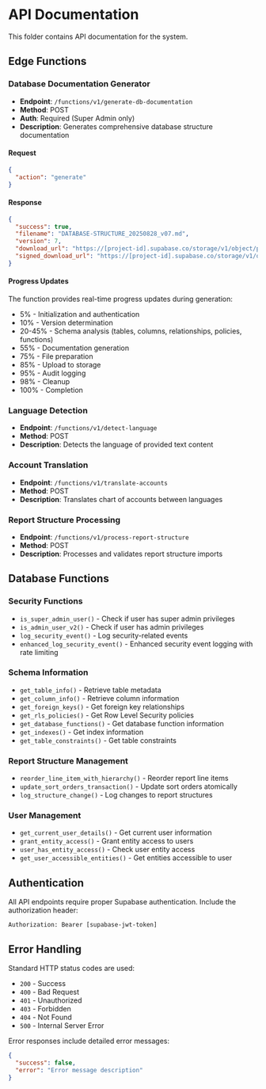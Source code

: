 # API Documentation

This folder contains API documentation for the system.

## Edge Functions

### Database Documentation Generator
- **Endpoint**: `/functions/v1/generate-db-documentation`
- **Method**: POST
- **Auth**: Required (Super Admin only)
- **Description**: Generates comprehensive database structure documentation

#### Request
```json
{
  "action": "generate"
}
```

#### Response
```json
{
  "success": true,
  "filename": "DATABASE-STRUCTURE_20250828_v07.md",
  "version": 7,
  "download_url": "https://[project-id].supabase.co/storage/v1/object/public/database-docs/[filename]",
  "signed_download_url": "https://[project-id].supabase.co/storage/v1/object/sign/database-docs/[filename]"
}
```

#### Progress Updates
The function provides real-time progress updates during generation:
- 5% - Initialization and authentication
- 10% - Version determination  
- 20-45% - Schema analysis (tables, columns, relationships, policies, functions)
- 55% - Documentation generation
- 75% - File preparation
- 85% - Upload to storage
- 95% - Audit logging
- 98% - Cleanup
- 100% - Completion

### Language Detection
- **Endpoint**: `/functions/v1/detect-language`
- **Method**: POST
- **Description**: Detects the language of provided text content

### Account Translation
- **Endpoint**: `/functions/v1/translate-accounts`
- **Method**: POST
- **Description**: Translates chart of accounts between languages

### Report Structure Processing
- **Endpoint**: `/functions/v1/process-report-structure`
- **Method**: POST
- **Description**: Processes and validates report structure imports

## Database Functions

### Security Functions
- `is_super_admin_user()` - Check if user has super admin privileges
- `is_admin_user_v2()` - Check if user has admin privileges
- `log_security_event()` - Log security-related events
- `enhanced_log_security_event()` - Enhanced security event logging with rate limiting

### Schema Information
- `get_table_info()` - Retrieve table metadata
- `get_column_info()` - Retrieve column information
- `get_foreign_keys()` - Get foreign key relationships
- `get_rls_policies()` - Get Row Level Security policies
- `get_database_functions()` - Get database function information
- `get_indexes()` - Get index information
- `get_table_constraints()` - Get table constraints

### Report Structure Management
- `reorder_line_item_with_hierarchy()` - Reorder report line items
- `update_sort_orders_transaction()` - Update sort orders atomically
- `log_structure_change()` - Log changes to report structures

### User Management
- `get_current_user_details()` - Get current user information
- `grant_entity_access()` - Grant entity access to users
- `user_has_entity_access()` - Check user entity access
- `get_user_accessible_entities()` - Get entities accessible to user

## Authentication

All API endpoints require proper Supabase authentication. Include the authorization header:

```
Authorization: Bearer [supabase-jwt-token]
```

## Error Handling

Standard HTTP status codes are used:
- `200` - Success
- `400` - Bad Request
- `401` - Unauthorized
- `403` - Forbidden
- `404` - Not Found
- `500` - Internal Server Error

Error responses include detailed error messages:
```json
{
  "success": false,
  "error": "Error message description"
}
```